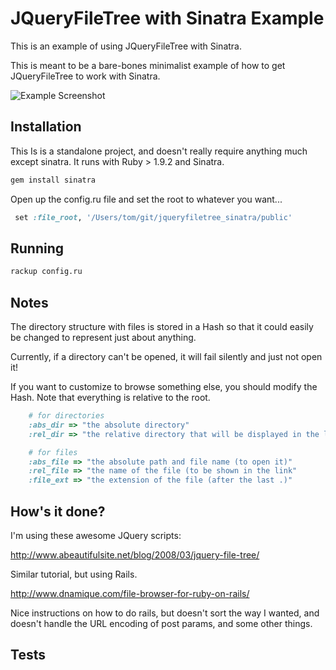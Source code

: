 # JQueryFileTree with Sinatra Example

This is an example of using JQueryFileTree with Sinatra.

This is meant to be a bare-bones minimalist example of how to get JQueryFileTree to work with Sinatra.

![Example Screenshot](https://raw.github.com/tomjoro/jqueryfiletree_sinatra/master/jquery_filetree.png)

## Installation

This Is is a standalone project, and doesn't really require anything much except sinatra. It runs with Ruby > 1.9.2 and Sinatra.

```sh
gem install sinatra
```

Open up the config.ru file and set the root to whatever you want...
```ruby
 set :file_root, '/Users/tom/git/jqueryfiletree_sinatra/public'
```
## Running

```sh
rackup config.ru
```

## Notes

The directory structure with files is stored in a Hash so that it could easily be changed to represent just about anything.

Currently, if a directory can't be opened, it will fail silently and just not open it!

If you want to customize to browse something else, you should modify the Hash.
Note that everything is relative to the root.
```ruby
    # for directories
    :abs_dir => "the absolute directory"
    :rel_dir => "the relative directory that will be displayed in the link"

    # for files
    :abs_file => "the absolute path and file name (to open it)"
    :rel_file => "the name of the file (to be shown in the link"
    :file_ext => "the extension of the file (after the last .)"
```


## How's it done?

I'm using these awesome JQuery scripts:

http://www.abeautifulsite.net/blog/2008/03/jquery-file-tree/

Similar tutorial, but using Rails.

 http://www.dnamique.com/file-browser-for-ruby-on-rails/

Nice instructions on how to do rails, but doesn't sort the way I wanted, and doesn't handle the URL encoding of post params, and some other things.


## Tests


